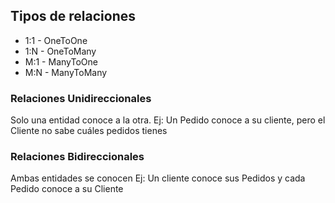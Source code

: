 ## Tipos de relaciones
* 1:1 - OneToOne
* 1:N - OneToMany
* M:1 - ManyToOne
* M:N - ManyToMany

### Relaciones Unidireccionales
Solo una entidad conoce a la otra. 
Ej: Un Pedido conoce a su cliente, pero el Cliente no sabe cuáles pedidos tienes

### Relaciones Bidireccionales
Ambas entidades se conocen
Ej: Un cliente conoce sus Pedidos y cada Pedido conoce a su Cliente